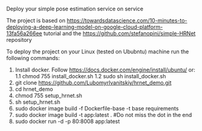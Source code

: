 
Deploy your simple pose estimation service on service

The project is based on https://towardsdatascience.com/10-minutes-to-deploying-a-deep-learning-model-on-google-cloud-platform-13fa56a266ee tutorial and the
https://github.com/stefanopini/simple-HRNet repository

To deploy the project on your Linux (tested on Ububntu) machine run the following commands:

1. Install docker. Follow https://docs.docker.com/engine/install/ubuntu/ or:
1.1 chmod 755 install_docker.sh
1.2 sudo sh install_docker.sh
2. git clone https://github.com/LubomyrIvanitskiy/hrnet_demo.git
3. cd hrnet_demo
4. chmod 755 setup_hrnet.sh
5. sh setup_hrnet.sh
6. sudo docker image build -f Dockerfile-base -t base requirements
7. sudo docker image build -t app:latest . #Do not miss the dot in the end
8. sudo docker run -d -p 80:8008 app:latest
